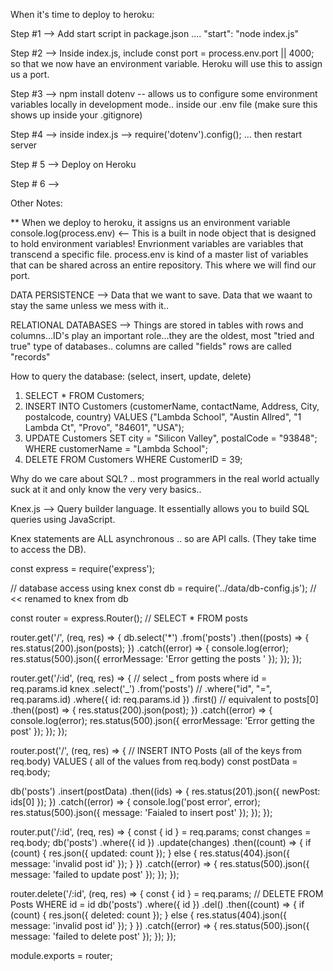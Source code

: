 When it's time to deploy to heroku:

Step #1 --> Add start script in package.json .... "start": "node index.js"

Step #2 --> Inside index.js, include const port = process.env.port || 4000; so that we now have an environment variable. Heroku will use this to assign us a port.

Step #3 --> npm install dotenv -- allows us to configure some environment variables locally in development mode.. inside our .env file (make sure this shows up inside your .gitignore)

Step #4 --> inside index.js --> require('dotenv').config(); ... then restart server

Step # 5 --> Deploy on Heroku

Step # 6 -->

Other Notes:

\*\* When we deploy to heroku, it assigns us an environment variable
console.log(process.env) <-- This is a built in node object that is designed to hold environment variables!
Envrionment variables are variables that transcend a specific file. process.env is kind of a master list of variables that can be shared across an entire repository. This where we will find our port.

DATA PERSISTENCE --> Data that we want to save. Data that we waant to stay the same unless we mess with it..

RELATIONAL DATABASES --> Things are stored in tables with rows and columns...ID's play an important role...they are the oldest, most "tried and true" type of databases..
columns are called "fields"
rows are called "records"

How to query the database: (select, insert, update, delete)

1. SELECT \* FROM Customers;
2. INSERT INTO Customers (customerName, contactName, Address, City, postalcode, country) VALUES ("Lambda School", "Austin Allred", "1 Lambda Ct", "Provo", "84601", "USA");
3. UPDATE Customers SET city = "Silicon Valley", postalCode = "93848"; WHERE customerName = "Lambda School";
4. DELETE FROM Customers WHERE CustomerID = 39;

Why do we care about SQL? .. most programmers in the real world actually suck at it and only know the very very basics..

Knex.js --> Query builder language. It essentially allows you to build SQL queries using JavaScript.

Knex statements are ALL asynchronous .. so are API calls. (They take time to access the DB).

const express = require('express');

// database access using knex
const db = require('../data/db-config.js'); // << renamed to knex from db

const router = express.Router();
// SELECT \* FROM posts

router.get('/', (req, res) => {
db.select('\*')
.from('posts')
.then((posts) => {
res.status(200).json(posts);
})
.catch((error) => {
console.log(error);
res.status(500).json({ errorMessage: 'Error getting the posts ' });
});
});

router.get('/:id', (req, res) => {
// select _ from posts where id = req.params.id
knex
.select('_')
.from('posts')
// .where("id", "=", req.params.id)
.where({ id: req.params.id })
.first() // equivalent to posts[0]
.then((post) => {
res.status(200).json(post);
})
.catch((error) => {
console.log(error);
res.status(500).json({ errorMessage: 'Error getting the post' });
});
});

router.post('/', (req, res) => {
// INSERT INTO Posts (all of the keys from req.body) VALUES ( all of the values from req.body)
const postData = req.body;

db('posts')
.insert(postData)
.then((ids) => {
res.status(201).json({ newPost: ids[0] });
})
.catch((error) => {
console.log('post error', error);
res.status(500).json({ message: 'Faialed to insert post' });
});
});

router.put('/:id', (req, res) => {
const { id } = req.params;
const changes = req.body;
db('posts')
.where({ id })
.update(changes)
.then((count) => {
if (count) {
res.json({ updated: count });
} else {
res.status(404).json({ message: 'invalid post id' });
}
})
.catch((error) => {
res.status(500).json({ message: 'failed to update post' });
});
});

router.delete('/:id', (req, res) => {
const { id } = req.params;
// DELETE FROM Posts WHERE id = id
db('posts')
.where({ id })
.del()
.then((count) => {
if (count) {
res.json({ deleted: count });
} else {
res.status(404).json({ message: 'invalid post id' });
}
})
.catch((error) => {
res.status(500).json({ message: 'failed to delete post' });
});
});

module.exports = router;
